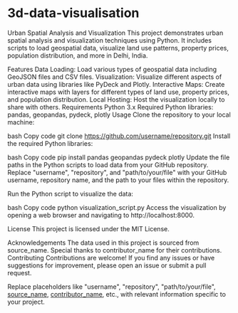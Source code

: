 # 3d-data-visualisation

Urban Spatial Analysis and Visualization
This project demonstrates urban spatial analysis and visualization techniques using Python. It includes scripts to load geospatial data, visualize land use patterns, property prices, population distribution, and more in Delhi, India.

Features
Data Loading: Load various types of geospatial data including GeoJSON files and CSV files.
Visualization: Visualize different aspects of urban data using libraries like PyDeck and Plotly.
Interactive Maps: Create interactive maps with layers for different types of land use, property prices, and population distribution.
Local Hosting: Host the visualization locally to share with others.
Requirements
Python 3.x
Required Python libraries: pandas, geopandas, pydeck, plotly
Usage
Clone the repository to your local machine:

bash
Copy code
git clone https://github.com/username/repository.git
Install the required Python libraries:

bash
Copy code
pip install pandas geopandas pydeck plotly
Update the file paths in the Python scripts to load data from your GitHub repository. Replace "username", "repository", and "path/to/your/file" with your GitHub username, repository name, and the path to your files within the repository.

Run the Python script to visualize the data:

bash
Copy code
python visualization_script.py
Access the visualization by opening a web browser and navigating to http://localhost:8000.

License
This project is licensed under the MIT License.

Acknowledgements
The data used in this project is sourced from source_name.
Special thanks to contributor_name for their contributions.
Contributing
Contributions are welcome! If you find any issues or have suggestions for improvement, please open an issue or submit a pull request.

Replace placeholders like "username", "repository", "path/to/your/file", [source_name](source_link), [contributor_name](contributor_profile_link), etc., with relevant information specific to your project. 
